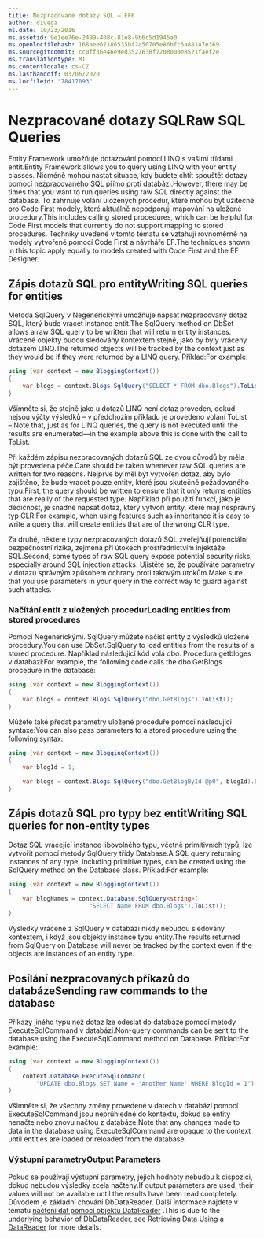 ```yaml
---
title: Nezpracované dotazy SQL – EF6
author: divega
ms.date: 10/23/2016
ms.assetid: 9e1ee76e-2499-408c-81e8-9b6c5d1945a0
ms.openlocfilehash: 168aee67186535bf2a50705e86bfc5a88147e369
ms.sourcegitcommit: cc0ff36e46e9ed3527638f7208000e8521faef2e
ms.translationtype: MT
ms.contentlocale: cs-CZ
ms.lasthandoff: 03/06/2020
ms.locfileid: "78417093"
---
```

# <a name="raw-sql-queries"></a><span data-ttu-id="52ee4-102">Nezpracované dotazy SQL</span><span class="sxs-lookup"><span data-stu-id="52ee4-102">Raw SQL Queries</span></span>
<span data-ttu-id="52ee4-103">Entity Framework umožňuje dotazování pomocí LINQ s vašimi třídami entit.</span><span class="sxs-lookup"><span data-stu-id="52ee4-103">Entity Framework allows you to query using LINQ with your entity classes.</span></span> <span data-ttu-id="52ee4-104">Nicméně mohou nastat situace, kdy budete chtít spouštět dotazy pomocí nezpracovaného SQL přímo proti databázi.</span><span class="sxs-lookup"><span data-stu-id="52ee4-104">However, there may be times that you want to run queries using raw SQL directly against the database.</span></span> <span data-ttu-id="52ee4-105">To zahrnuje volání uložených procedur, které mohou být užitečné pro Code First modely, které aktuálně nepodporují mapování na uložené procedury.</span><span class="sxs-lookup"><span data-stu-id="52ee4-105">This includes calling stored procedures, which can be helpful for Code First models that currently do not support mapping to stored procedures.</span></span> <span data-ttu-id="52ee4-106">Techniky uvedené v tomto tématu se vztahují rovnoměrně na modely vytvořené pomocí Code First a návrháře EF.</span><span class="sxs-lookup"><span data-stu-id="52ee4-106">The techniques shown in this topic apply equally to models created with Code First and the EF Designer.</span></span>  

## <a name="writing-sql-queries-for-entities"></a><span data-ttu-id="52ee4-107">Zápis dotazů SQL pro entity</span><span class="sxs-lookup"><span data-stu-id="52ee4-107">Writing SQL queries for entities</span></span>  

<span data-ttu-id="52ee4-108">Metoda SqlQuery v Negenerickými umožňuje napsat nezpracovaný dotaz SQL, který bude vracet instance entit.</span><span class="sxs-lookup"><span data-stu-id="52ee4-108">The SqlQuery method on DbSet allows a raw SQL query to be written that will return entity instances.</span></span> <span data-ttu-id="52ee4-109">Vrácené objekty budou sledovány kontextem stejně, jako by byly vráceny dotazem LINQ.</span><span class="sxs-lookup"><span data-stu-id="52ee4-109">The returned objects will be tracked by the context just as they would be if they were returned by a LINQ query.</span></span> <span data-ttu-id="52ee4-110">Příklad:</span><span class="sxs-lookup"><span data-stu-id="52ee4-110">For example:</span></span>  

``` csharp  
using (var context = new BloggingContext())
{
    var blogs = context.Blogs.SqlQuery("SELECT * FROM dbo.Blogs").ToList();
}
```  

<span data-ttu-id="52ee4-111">Všimněte si, že stejně jako u dotazů LINQ není dotaz proveden, dokud nejsou výčty výsledků – v předchozím příkladu je provedeno volání ToList –.</span><span class="sxs-lookup"><span data-stu-id="52ee4-111">Note that, just as for LINQ queries, the query is not executed until the results are enumerated—in the example above this is done with the call to ToList.</span></span>  

<span data-ttu-id="52ee4-112">Při každém zápisu nezpracovaných dotazů SQL ze dvou důvodů by měla být provedena péče.</span><span class="sxs-lookup"><span data-stu-id="52ee4-112">Care should be taken whenever raw SQL queries are written for two reasons.</span></span> <span data-ttu-id="52ee4-113">Nejprve by měl být vytvořen dotaz, aby bylo zajištěno, že bude vracet pouze entity, které jsou skutečně požadovaného typu.</span><span class="sxs-lookup"><span data-stu-id="52ee4-113">First, the query should be written to ensure that it only returns entities that are really of the requested type.</span></span> <span data-ttu-id="52ee4-114">Například při použití funkcí, jako je dědičnost, je snadné napsat dotaz, který vytvoří entity, které mají nesprávný typ CLR.</span><span class="sxs-lookup"><span data-stu-id="52ee4-114">For example, when using features such as inheritance it is easy to write a query that will create entities that are of the wrong CLR type.</span></span>  

<span data-ttu-id="52ee4-115">Za druhé, některé typy nezpracovaných dotazů SQL zveřejňují potenciální bezpečnostní rizika, zejména při útokech prostřednictvím injektáže SQL.</span><span class="sxs-lookup"><span data-stu-id="52ee4-115">Second, some types of raw SQL query expose potential security risks, especially around SQL injection attacks.</span></span> <span data-ttu-id="52ee4-116">Ujistěte se, že používáte parametry v dotazu správným způsobem ochrany proti takovým útokům.</span><span class="sxs-lookup"><span data-stu-id="52ee4-116">Make sure that you use parameters in your query in the correct way to guard against such attacks.</span></span>  

### <a name="loading-entities-from-stored-procedures"></a><span data-ttu-id="52ee4-117">Načítání entit z uložených procedur</span><span class="sxs-lookup"><span data-stu-id="52ee4-117">Loading entities from stored procedures</span></span>  

<span data-ttu-id="52ee4-118">Pomocí Negenerickými. SqlQuery můžete načíst entity z výsledků uložené procedury.</span><span class="sxs-lookup"><span data-stu-id="52ee4-118">You can use DbSet.SqlQuery to load entities from the results of a stored procedure.</span></span> <span data-ttu-id="52ee4-119">Například následující kód volá dbo. Procedura getbloges v databázi:</span><span class="sxs-lookup"><span data-stu-id="52ee4-119">For example, the following code calls the dbo.GetBlogs procedure in the database:</span></span>  

``` csharp
using (var context = new BloggingContext())
{
    var blogs = context.Blogs.SqlQuery("dbo.GetBlogs").ToList();
}
```  

<span data-ttu-id="52ee4-120">Můžete také předat parametry uložené proceduře pomocí následující syntaxe:</span><span class="sxs-lookup"><span data-stu-id="52ee4-120">You can also pass parameters to a stored procedure using the following syntax:</span></span>  

``` csharp
using (var context = new BloggingContext())
{
    var blogId = 1;

    var blogs = context.Blogs.SqlQuery("dbo.GetBlogById @p0", blogId).Single();
}
```  

## <a name="writing-sql-queries-for-non-entity-types"></a><span data-ttu-id="52ee4-121">Zápis dotazů SQL pro typy bez entit</span><span class="sxs-lookup"><span data-stu-id="52ee4-121">Writing SQL queries for non-entity types</span></span>  

<span data-ttu-id="52ee4-122">Dotaz SQL vracející instance libovolného typu, včetně primitivních typů, lze vytvořit pomocí metody SqlQuery třídy Database.</span><span class="sxs-lookup"><span data-stu-id="52ee4-122">A SQL query returning instances of any type, including primitive types, can be created using the SqlQuery method on the Database class.</span></span> <span data-ttu-id="52ee4-123">Příklad:</span><span class="sxs-lookup"><span data-stu-id="52ee4-123">For example:</span></span>  

``` csharp
using (var context = new BloggingContext())
{
    var blogNames = context.Database.SqlQuery<string>(
                       "SELECT Name FROM dbo.Blogs").ToList();
}
```  

<span data-ttu-id="52ee4-124">Výsledky vrácené z SqlQuery v databázi nikdy nebudou sledovány kontextem, i když jsou objekty instance typu entity.</span><span class="sxs-lookup"><span data-stu-id="52ee4-124">The results returned from SqlQuery on Database will never be tracked by the context even if the objects are instances of an entity type.</span></span>  

## <a name="sending-raw-commands-to-the-database"></a><span data-ttu-id="52ee4-125">Posílání nezpracovaných příkazů do databáze</span><span class="sxs-lookup"><span data-stu-id="52ee4-125">Sending raw commands to the database</span></span>  

<span data-ttu-id="52ee4-126">Příkazy jiného typu než dotaz lze odeslat do databáze pomocí metody ExecuteSqlCommand v databázi.</span><span class="sxs-lookup"><span data-stu-id="52ee4-126">Non-query commands can be sent to the database using the ExecuteSqlCommand method on Database.</span></span> <span data-ttu-id="52ee4-127">Příklad:</span><span class="sxs-lookup"><span data-stu-id="52ee4-127">For example:</span></span>  

``` csharp
using (var context = new BloggingContext())
{
    context.Database.ExecuteSqlCommand(
        "UPDATE dbo.Blogs SET Name = 'Another Name' WHERE BlogId = 1");
}
```  

<span data-ttu-id="52ee4-128">Všimněte si, že všechny změny provedené v datech v databázi pomocí ExecuteSqlCommand jsou neprůhledné do kontextu, dokud se entity nenačte nebo znovu načtou z databáze.</span><span class="sxs-lookup"><span data-stu-id="52ee4-128">Note that any changes made to data in the database using ExecuteSqlCommand are opaque to the context until entities are loaded or reloaded from the database.</span></span>  

### <a name="output-parameters"></a><span data-ttu-id="52ee4-129">Výstupní parametry</span><span class="sxs-lookup"><span data-stu-id="52ee4-129">Output Parameters</span></span>  

<span data-ttu-id="52ee4-130">Pokud se používají výstupní parametry, jejich hodnoty nebudou k dispozici, dokud nebudou výsledky zcela načteny.</span><span class="sxs-lookup"><span data-stu-id="52ee4-130">If output parameters are used, their values will not be available until the results have been read completely.</span></span> <span data-ttu-id="52ee4-131">Důvodem je základní chování DbDataReader. Další informace najdete v tématu [načtení dat pomocí objektu DataReader](https://go.microsoft.com/fwlink/?LinkID=398589) .</span><span class="sxs-lookup"><span data-stu-id="52ee4-131">This is due to the underlying behavior of DbDataReader, see [Retrieving Data Using a DataReader](https://go.microsoft.com/fwlink/?LinkID=398589) for more details.</span></span>  
